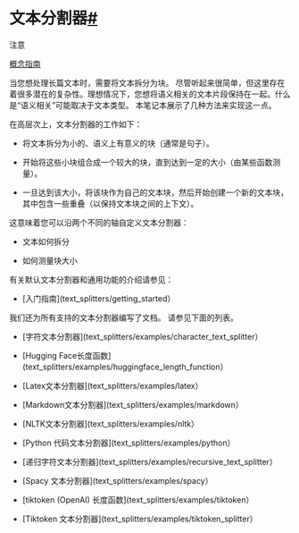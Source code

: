 

文本分割器[#](#text-splitters "到标题的永久链接")
====================================

注意

[概念指南](https://docs.langchain.com/docs/components/indexing/text-splitters)

当您想处理长篇文本时，需要将文本拆分为块。
尽管听起来很简单，但这里存在着很多潜在的复杂性。理想情况下，您想将语义相关的文本片段保持在一起。什么是“语义相关”可能取决于文本类型。
本笔记本展示了几种方法来实现这一点。

在高层次上，文本分割器的工作如下：

- 将文本拆分为小的、语义上有意义的块（通常是句子）。

- 开始将这些小块组合成一个较大的块，直到达到一定的大小（由某些函数测量）。

- 一旦达到该大小，将该块作为自己的文本块，然后开始创建一个新的文本块，其中包含一些重叠（以保持文本块之间的上下文）。

这意味着您可以沿两个不同的轴自定义文本分割器：

- 文本如何拆分

- 如何测量块大小

有关默认文本分割器和通用功能的介绍请参见：

* [入门指南](text_splitters/getting_started）

我们还为所有支持的文本分割器编写了文档。
请参见下面的列表。

* [字符文本分割器](text_splitters/examples/character_text_splitter）

* [Hugging Face长度函数](text_splitters/examples/huggingface_length_function）

* [Latex文本分割器](text_splitters/examples/latex）

* [Markdown文本分割器](text_splitters/examples/markdown）

* [NLTK文本分割器](text_splitters/examples/nltk）

* [Python 代码文本分割器](text_splitters/examples/python）

* [递归字符文本分割器](text_splitters/examples/recursive_text_splitter）

* [Spacy 文本分割器](text_splitters/examples/spacy）

* [tiktoken (OpenAI) 长度函数](text_splitters/examples/tiktoken）

* [Tiktoken 文本分割器](text_splitters/examples/tiktoken_splitter）

